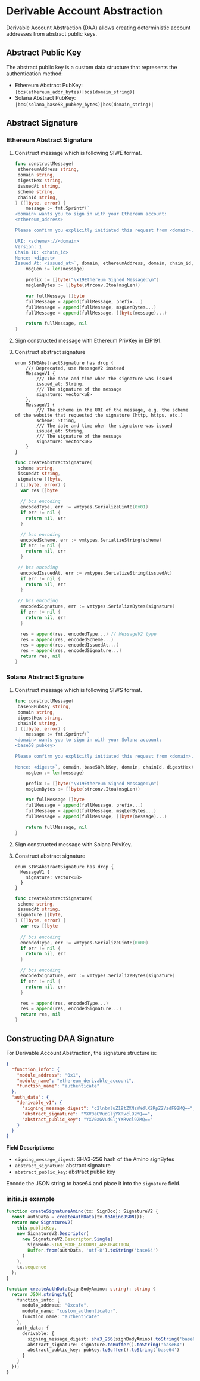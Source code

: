 # Derivable Account Abstraction

Derivable Account Abstraction (DAA) allows creating deterministic account addresses from abstract public keys.

## Abstract Public Key

The abstract public key is a custom data structure that represents the authentication method:

- Ethereum Abstract PubKey: `|bcs(ethereum_addr_bytes)|bcs(domain_string)|`
- Solana Abstract PubKey: `|bcs(solana_base58_pubkey_bytes)|bcs(domain_string)|`

## Abstract Signature

### Ethereum Abstract Signature

1. Construct message which is following SIWE format.

   ```go
   func constructMessage(
    ethereumAddress string,
    domain string,
    digestHex string,
    issuedAt string,
    scheme string,
    chainId string,
   ) ([]byte, error) {
       message := fmt.Sprintf(`
   <domain> wants you to sign in with your Ethereum account:
   <ethereum_address>
   
   Please confirm you explicitly initiated this request from <domain>. You are approving to execute transaction on Initia blockchain (<chain_id>).
   
   URI: <scheme>://<domain>
   Version: 1
   Chain ID: <chain_id>
   Nonce: <digest>
   Issued At: <issued_at>`, domain, ethereumAddress, domain, chain_id, scheme, domain, chainId, digestHex, issuedAt)
       msgLen := len(message)
   
       prefix := []byte("\x19Ethereum Signed Message:\n")
       msgLenBytes := []byte(strconv.Itoa(msgLen))
   
       var fullMessage []byte
       fullMessage = append(fullMessage, prefix...)
       fullMessage = append(fullMessage, msgLenBytes...)
       fullMessage = append(fullMessage, []byte(message)...)
   
       return fullMessage, nil
   }
   ```

2. Sign constructed message with Ethereum PrivKey in EIP191.
3. Construct abstract signature

   ```move
   enum SIWEAbstractSignature has drop {
       /// Deprecated, use MessageV2 instead
       MessageV1 {
           /// The date and time when the signature was issued
           issued_at: String,
           /// The signature of the message
           signature: vector<u8>
       },
       MessageV2 {
           /// The scheme in the URI of the message, e.g. the scheme of the website that requested the signature (http, https, etc.)
           scheme: String,
           /// The date and time when the signature was issued
           issued_at: String,
           /// The signature of the message
           signature: vector<u8>
       }
   }
   ```

   ```go
   func createAbstractSignature(
    scheme string,
    issuedAt string,
    signature []byte,
   ) ([]byte, error) {
     var res []byte
    
     // bcs encoding
     encodedType, err := vmtypes.SerializeUint8(0x01)
     if err != nil {
       return nil, err
     }
   
     // bcs encoding
     encodedScheme, err := vmtypes.SerializeString(scheme)
     if err != nil {
       return nil, err
     }
   
    // bcs encoding
     encodedIssuedAt, err := vmtypes.SerializeString(issuedAt)
     if err != nil {
       return nil, err
     }
    
    // bcs encoding
     encodedSignature, err := vmtypes.SerializeBytes(signature)
     if err != nil {
       return nil, err
     }
   
     res = append(res, encodedType...) // MessageV2 type
     res = append(res, encodedScheme...)
     res = append(res, encodedIssuedAt...)
     res = append(res, encodedSignature...)
     return res, nil
   }
   ```

### Solana Abstract Signature

1. Construct message which is following SIWS format.

   ```go
   func constructMessage(
    base58PubKey string,
    domain string,
    digestHex string,
    chainId string,
   ) ([]byte, error) {
       message := fmt.Sprintf(`
   <domain> wants you to sign in with your Solana account:
   <base58_pubkey>
   
   Please confirm you explicitly initiated this request from <domain>. You are approving to execute transaction on Initia blockchain (<chain_id>).
   
   Nonce: <digest>`, domain, base58PubKey, domain, chainId, digestHex)
       msgLen := len(message)
   
       prefix := []byte("\x19Ethereum Signed Message:\n")
       msgLenBytes := []byte(strconv.Itoa(msgLen))
   
       var fullMessage []byte
       fullMessage = append(fullMessage, prefix...)
       fullMessage = append(fullMessage, msgLenBytes...)
       fullMessage = append(fullMessage, []byte(message)...)
   
       return fullMessage, nil
   }
   ```

2. Sign constructed message with Solana PrivKey.
3. Construct abstract signature

   ```move
   enum SIWSAbstractSignature has drop {
     MessageV1 {
       signature: vector<u8>
     }
   }
   ```

   ```go
   func createAbstractSignature(
    scheme string,
    issuedAt string,
    signature []byte,
   ) ([]byte, error) {
     var res []byte
    
     // bcs encoding
     encodedType, err := vmtypes.SerializeUint8(0x00)
     if err != nil {
       return nil, err
     }
   
     // bcs encoding
     encodedSignature, err := vmtypes.SerializeBytes(signature)
     if err != nil {
       return nil, err
     }
   
     res = append(res, encodedType...)
     res = append(res, encodedSignature...)
     return res, nil
   }
   ```

## Constructing DAA Signature

For Derivable Account Abstraction, the signature structure is:

```json
{
  "function_info": {
    "module_address": "0x1",
    "module_name": "ethereum_derivable_account",
    "function_name": "authenticate"
  },
  "auth_data": {
    "derivable_v1": {
      "signing_message_digest": "c2lnbmluZ19tZXNzYWdlX2RpZ2VzdF92MQ==",
      "abstract_signature": "YXV0aGVudGljYXRvcl92MQ==",
      "abstract_public_key": "YXV0aGVudGljYXRvcl92MQ=="
    }
  }
}
```

**Field Descriptions:**

- `signing_message_digest`: SHA3-256 hash of the Amino signBytes
- `abstract_signature`: abstract signature
- `abstract_public_key`: abstract public key

Encode the JSON string to base64 and place it into the `signature` field.

### initia.js example

```ts
function createSignatureAmino(tx: SignDoc): SignatureV2 {
  const authData = createAuthData(tx.toAminoJSON());
  return new SignatureV2(
    this.publicKey,
    new SignatureV2.Descriptor(
      new SignatureV2.Descriptor.Single(
        SignMode.SIGN_MODE_ACCOUNT_ABSTRACTION,
        Buffer.from(authData, 'utf-8').toString('base64')
      )
    ),
    tx.sequence
  );
}

function createAuthData(signBodyAmino: string): string {
  return JSON.stringify({
    function_info: {
      module_address: "0xcafe",
      module_name: "custom_authenticator",
      function_name: "authenticate"
    },
    auth_data: {
      derivable: {
        signing_message_digest: sha3_256(signBodyAmino).toString('base64'),
        abstract_signature: signature.toBuffer().toString('base64')
        abstract_public_key: pubkey.toBuffer().toString('base64')
      }
    }
  });
}
```
